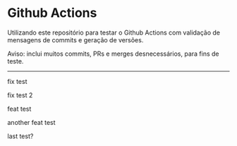 # Github Actions

Utilizando este repositório para testar o Github Actions com validação de mensagens de commits e geração de versões.

Aviso: inclui muitos commits, PRs e merges desnecessários, para fins de teste.

---

fix test

fix test 2

feat test

another feat test

last test?
